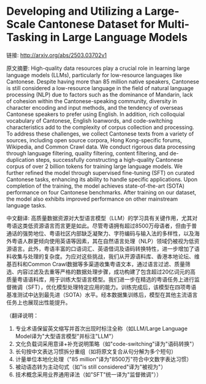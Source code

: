 # Developing and Utilizing a Large-Scale Cantonese Dataset for Multi-Tasking in Large Language Models

链接: http://arxiv.org/abs/2503.03702v1

原文摘要:
High-quality data resources play a crucial role in learning large language
models (LLMs), particularly for low-resource languages like Cantonese. Despite
having more than 85 million native speakers, Cantonese is still considered a
low-resource language in the field of natural language processing (NLP) due to
factors such as the dominance of Mandarin, lack of cohesion within the
Cantonese-speaking community, diversity in character encoding and input
methods, and the tendency of overseas Cantonese speakers to prefer using
English. In addition, rich colloquial vocabulary of Cantonese, English
loanwords, and code-switching characteristics add to the complexity of corpus
collection and processing. To address these challenges, we collect Cantonese
texts from a variety of sources, including open source corpora, Hong
Kong-specific forums, Wikipedia, and Common Crawl data. We conduct rigorous
data processing through language filtering, quality filtering, content
filtering, and de-duplication steps, successfully constructing a high-quality
Cantonese corpus of over 2 billion tokens for training large language models.
We further refined the model through supervised fine-tuning (SFT) on curated
Cantonese tasks, enhancing its ability to handle specific applications. Upon
completion of the training, the model achieves state-of-the-art (SOTA)
performance on four Cantonese benchmarks. After training on our dataset, the
model also exhibits improved performance on other mainstream language tasks.

中文翻译:
高质量数据资源对大型语言模型（LLM）的学习具有关键作用，尤其对粤语这类低资源语言而言更是如此。尽管粤语拥有超过8500万母语者，但由于普通话的强势地位、粤语社区内部缺乏凝聚力、字符编码与输入法的多样性，以及海外粤语人群更倾向使用英语等因素，其在自然语言处理（NLP）领域仍被视为低资源语言。此外，粤语丰富的口语词汇、英语借词及语码转换特性，进一步增加了语料收集与处理的复杂度。为应对这些挑战，我们从开源语料库、香港本地论坛、维基百科和Common Crawl数据等多渠道收集粤语文本，通过语言过滤、质量筛选、内容过滤及去重等严格的数据处理步骤，成功构建了包含超过20亿词元的高质量粤语语料库，用于训练大型语言模型。我们进一步在精选的粤语任务上进行监督微调（SFT），优化模型处理特定应用的能力。训练完成后，该模型在四项粤语基准测试中达到最先进（SOTA）水平。经本数据集训练后，模型在其他主流语言任务上也展现出性能提升。

（翻译说明：  
1. 专业术语保留英文缩写并首次出现时标注全称（如LLM/Large Language Model译为"大型语言模型"并标注"LLM"）  
2. 文化负载词采用意译+补充说明策略（如"code-switching"译为"语码转换"）  
3. 长句按中文表达习惯拆分重组（如将原文复合从句分解为多个短句）  
4. 计量单位本地化处理（"85 million"译为"8500万"符合中文数字表达习惯）  
5. 被动语态转为主动句式（如"is still considered"译为"被视为"）  
6. 技术概念采用业界通用译法（如"SFT"统一译为"监督微调"））
